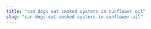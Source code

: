 ```yaml
---
title: "can dogs eat smoked oysters in sunflower oil"
slug: "can-dogs-eat-smoked-oysters-in-sunflower-oil"
---
```


